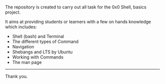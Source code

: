 The repository is created to carry out all task for the 0x0 Shell, basics project.

It aims at providing students or learners with a few on hands knowledge which includes:
* Shell (bash) and Terminal
* The different types of Command
* Navigation 
* Shebangs and LTS by Ubuntu
* Working with Commands
* The man page 
***
Thank you.
